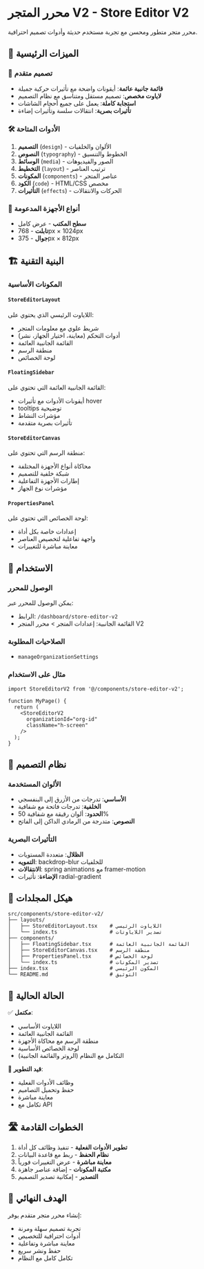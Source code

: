 # محرر المتجر V2 - Store Editor V2

محرر متجر متطور ومحسن مع تجربة مستخدم حديثة وأدوات تصميم احترافية.

## 🎯 الميزات الرئيسية

### 🎨 تصميم متقدم
- **قائمة جانبية عائمة**: أيقونات واضحة مع تأثيرات حركية جميلة
- **لاياوت مخصص**: تصميم مستقل ومتناسق مع نظام التصميم
- **استجابة كاملة**: يعمل على جميع أحجام الشاشات
- **تأثيرات بصرية**: انتقالات سلسة وتأثيرات إضاءة

### 🛠️ الأدوات المتاحة
1. **التصميم** (`design`) - الألوان والخلفيات
2. **النصوص** (`typography`) - الخطوط والتنسيق  
3. **الوسائط** (`media`) - الصور والفيديوهات
4. **التخطيط** (`layout`) - ترتيب العناصر
5. **المكونات** (`components`) - عناصر المتجر
6. **الكود** (`code`) - HTML/CSS مخصص
7. **التأثيرات** (`effects`) - الحركات والانتقالات

### 📱 أنواع الأجهزة المدعومة
- **سطح المكتب** - عرض كامل
- **تابلت** - 768px × 1024px
- **جوال** - 375px × 812px

## 🏗️ البنية التقنية

### المكونات الأساسية

#### `StoreEditorLayout`
اللاياوت الرئيسي الذي يحتوي على:
- شريط علوي مع معلومات المتجر
- أدوات التحكم (معاينة، اختيار الجهاز، نشر)
- القائمة الجانبية العائمة
- منطقة الرسم
- لوحة الخصائص

#### `FloatingSidebar`
القائمة الجانبية العائمة التي تحتوي على:
- أيقونات الأدوات مع تأثيرات hover
- tooltips توضيحية
- مؤشرات النشاط
- تأثيرات بصرية متقدمة

#### `StoreEditorCanvas`
منطقة الرسم التي تحتوي على:
- محاكاة أنواع الأجهزة المختلفة
- شبكة خلفية للتصميم
- إطارات الأجهزة التفاعلية
- مؤشرات نوع الجهاز

#### `PropertiesPanel`
لوحة الخصائص التي تحتوي على:
- إعدادات خاصة بكل أداة
- واجهة تفاعلية لتخصيص العناصر
- معاينة مباشرة للتغييرات

## 🚀 الاستخدام

### الوصول للمحرر
يمكن الوصول للمحرر عبر:
- الرابط: `/dashboard/store-editor-v2`
- القائمة الجانبية: إعدادات المتجر > محرر المتجر V2

### الصلاحيات المطلوبة
- `manageOrganizationSettings`

### مثال على الاستخدام

```tsx
import StoreEditorV2 from '@/components/store-editor-v2';

function MyPage() {
  return (
    <StoreEditorV2 
      organizationId="org-id" 
      className="h-screen"
    />
  );
}
```

## 🎨 نظام التصميم

### الألوان المستخدمة
- **الأساسي**: تدرجات من الأزرق إلى البنفسجي
- **الخلفية**: تدرجات فاتحة مع شفافية
- **الحدود**: ألوان رقيقة مع شفافية 50%
- **النصوص**: متدرجة من الرمادي الداكن إلى الفاتح

### التأثيرات البصرية
- **الظلال**: متعددة المستويات
- **التمويه**: backdrop-blur للخلفيات
- **الانتقالات**: spring animations مع framer-motion
- **الإضاءة**: تأثيرات radial-gradient

## 📁 هيكل المجلدات

```
src/components/store-editor-v2/
├── layouts/
│   ├── StoreEditorLayout.tsx    # اللاياوت الرئيسي
│   └── index.ts                 # تصدير اللاياوتات
├── components/
│   ├── FloatingSidebar.tsx      # القائمة الجانبية العائمة
│   ├── StoreEditorCanvas.tsx    # منطقة الرسم
│   ├── PropertiesPanel.tsx      # لوحة الخصائص
│   └── index.ts                 # تصدير المكونات
├── index.tsx                    # المكون الرئيسي
└── README.md                    # التوثيق
```

## 🔄 الحالة الحالية

✅ **مكتمل**:
- اللاياوت الأساسي
- القائمة الجانبية العائمة
- منطقة الرسم مع محاكاة الأجهزة
- لوحة الخصائص الأساسية
- التكامل مع النظام (الروتر والقائمة الجانبية)

🚧 **قيد التطوير**:
- وظائف الأدوات الفعلية
- حفظ وتحميل التصاميم
- معاينة مباشرة
- تكامل مع API

## 🛣️ الخطوات القادمة

1. **تطوير الأدوات الفعلية** - تنفيذ وظائف كل أداة
2. **نظام الحفظ** - ربط مع قاعدة البيانات
3. **معاينة مباشرة** - عرض التغييرات فورياً
4. **مكتبة المكونات** - إضافة عناصر جاهزة
5. **التصدير** - إمكانية تصدير التصميم

## 🎯 الهدف النهائي

إنشاء محرر متجر متقدم يوفر:
- تجربة تصميم سهلة ومرنة
- أدوات احترافية للتخصيص
- معاينة مباشرة وتفاعلية
- حفظ ونشر سريع
- تكامل كامل مع النظام
